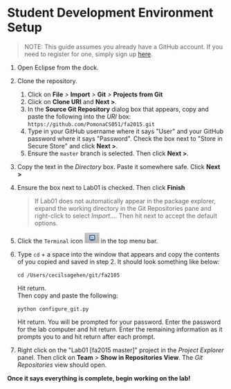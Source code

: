 Student Development Environment Setup
========

> NOTE: This guide assumes you already have a GitHub account. If you need to
> register for one, simply sign up [here](https://github.com).

1. Open Eclipse from the dock.
2. Clone the repository.
   1. Click on **File** *>* **Import** *>* **Git** *>* **Projects from Git**
   2. Click on **Clone URI** and **Next >**.
   3. In the **Source Git Repository** dialog box that appears, copy and paste
      the following into the *URI* box: 
      `https://github.com/PomonaCS051/fa2015.git`
   4. Type in your GitHub username where it says "User" and your GitHub
      password where it says "Password". Check the box next to "Store in Secure
      Store" and click **Next >**. 
   5. Ensure the `master` branch is selected. Then click **Next >**.
2. Copy the text in the *Directory* box. Paste it somewhere safe. Click **Next >**
3. Ensure the box next to Lab01 is checked. Then click **Finish**
   
    > If Lab01 does not automatically appear in the package explorer,
    > expand the working directory in the Git Repositories pane 
    > and right-click to select *Import...*. Then hit next to accept the
    > default options.
4. Click the `Terminal` icon !["terminal"](/resources/eclipse_images/tm_icon.png) in the top menu bar.
5. Type `cd` + a space into the window that appears and copy the contents of
   you copied and saved in step 2.  It should look something like below:   
   ```
   cd /Users/cecilsagehen/git/fa2105
   ```  
   Hit return.  
   Then copy and paste the following:  
   ```
   python configure_git.py  
   ```  
   Hit return.
   You will be prompted for your password.  Enter the password for the lab computer
   and hit return.
   Enter the remaining information as it prompts you to and hit return after each prompt.
6. Right click on the "Lab01 [fa2015 master]" project in the *Project Explorer*
   panel.  Then click on **Team** *>* **Show in Repositories View**.  The *Git
   Repositories* view should open.

**Once it says everything is complete, begin working on the lab!**
